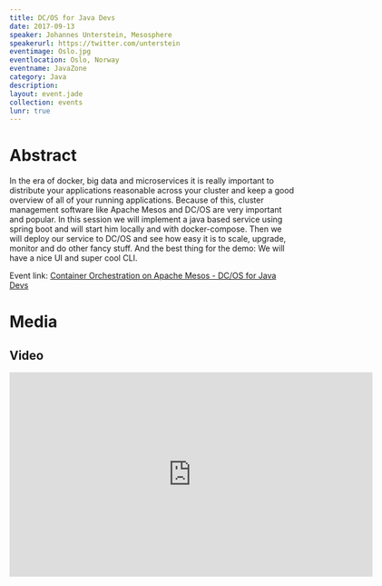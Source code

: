 ```yaml
---
title: DC/OS for Java Devs
date: 2017-09-13
speaker: Johannes Unterstein, Mesosphere
speakerurl: https://twitter.com/unterstein
eventimage: Oslo.jpg
eventlocation: Oslo, Norway
eventname: JavaZone
category: Java
description: 
layout: event.jade
collection: events
lunr: true
---
```


# Abstract

In the era of docker, big data and microservices it is really important to distribute your applications reasonable across your cluster and keep a good overview of all of your running applications. Because of this, cluster management software like Apache Mesos and DC/OS are very important and popular. In this session we will implement a java based service using spring boot and will start him locally and with docker-compose. Then we will deploy our service to DC/OS and see how easy it is to scale, upgrade, monitor and do other fancy stuff. And the best thing for the demo: We will have a nice UI and super cool CLI.

Event link: <a href="https://2017.javazone.no/program/9dcf3b23f008402481ce30044a9c60e0">Container Orchestration on Apache Mesos - DC/OS for Java Devs</a>

# Media
## Video

<iframe src="https://player.vimeo.com/video/233650471" width="640" height="360" frameborder="0" webkitallowfullscreen mozallowfullscreen allowfullscreen></iframe>
